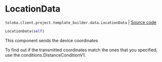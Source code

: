 # LocationData
`toloka.client.project.template_builder.data.LocationData` | [Source code](https://github.com/Toloka/toloka-kit/blob/v1.1.3/src/client/project/template_builder/data.py#L73)

```python
LocationData(self)
```

This component sends the device coordinates


To find out if the transmitted coordinates match the ones that you specified, use the conditions.DistanceConditionV1.

